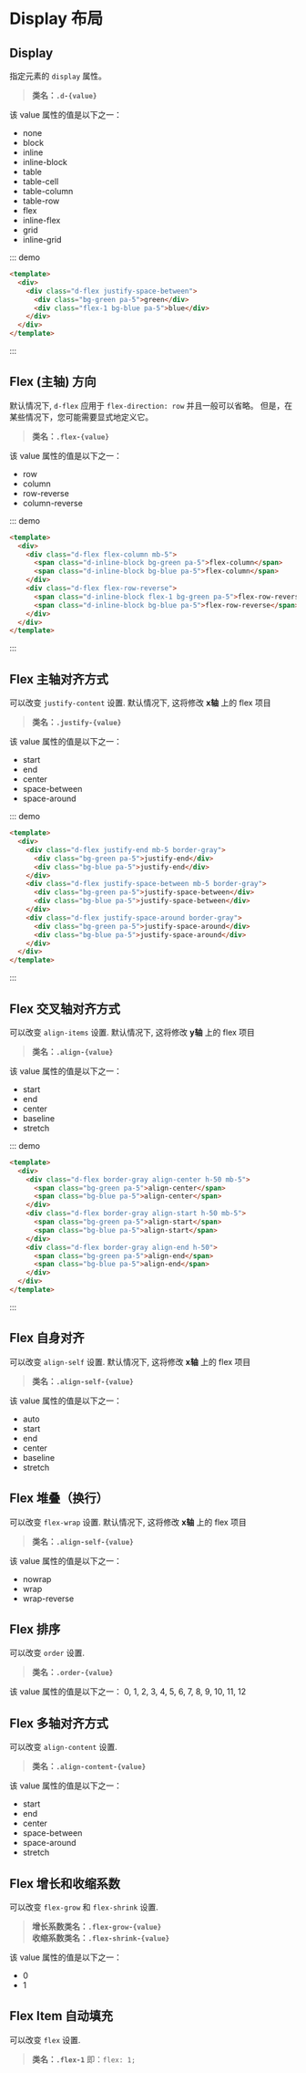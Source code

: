 # Display 布局

## Display

指定元素的 `display` 属性。

> **类名：`.d-{value}`**

该 value 属性的值是以下之一：
- none
- block
- inline
- inline-block
- table
- table-cell
- table-column
- table-row
- flex
- inline-flex
- grid
- inline-grid


::: demo

```html
<template>
  <div>
    <div class="d-flex justify-space-between">
      <div class="bg-green pa-5">green</div>
      <div class="flex-1 bg-blue pa-5">blue</div>
    </div>
  </div>
</template>
```

:::


## Flex (主轴) 方向

默认情况下, `d-flex` 应用于 `flex-direction: row` 并且一般可以省略。 但是，在某些情况下，您可能需要显式地定义它。

> **类名：`.flex-{value}`**

该 value 属性的值是以下之一：
- row
- column
- row-reverse
- column-reverse

::: demo

```html
<template>
  <div>
    <div class="d-flex flex-column mb-5">
      <span class="d-inline-block bg-green pa-5">flex-column</span>
      <span class="d-inline-block bg-blue pa-5">flex-column</span>
    </div>
    <div class="d-flex flex-row-reverse">
      <span class="d-inline-block flex-1 bg-green pa-5">flex-row-reverse</span>
      <span class="d-inline-block bg-blue pa-5">flex-row-reverse</span>
    </div>
  </div>
</template>
```

:::


## Flex 主轴对齐方式

可以改变 `justify-content` 设置. 默认情况下, 这将修改 **x轴** 上的 flex 项目

> **类名：`.justify-{value}`**

该 value 属性的值是以下之一：
- start
- end
- center
- space-between
- space-around
        
::: demo

```html
<template>
  <div>
    <div class="d-flex justify-end mb-5 border-gray">
      <div class="bg-green pa-5">justify-end</div>
      <div class="bg-blue pa-5">justify-end</div>
    </div>
    <div class="d-flex justify-space-between mb-5 border-gray">
      <div class="bg-green pa-5">justify-space-between</div>
      <div class="bg-blue pa-5">justify-space-between</div>
    </div>
    <div class="d-flex justify-space-around border-gray">
      <div class="bg-green pa-5">justify-space-around</div>
      <div class="bg-blue pa-5">justify-space-around</div>
    </div>
  </div>
</template>
```

:::

## Flex 交叉轴对齐方式

可以改变 `align-items` 设置. 默认情况下, 这将修改 **y轴** 上的 flex 项目

> **类名：`.align-{value}`**

该 value 属性的值是以下之一：
- start
- end
- center
- baseline
- stretch
        
::: demo

```html
<template>
  <div>
    <div class="d-flex border-gray align-center h-50 mb-5">
      <span class="bg-green pa-5">align-center</span>
      <span class="bg-blue pa-5">align-center</span>
    </div>
    <div class="d-flex border-gray align-start h-50 mb-5">
      <span class="bg-green pa-5">align-start</span>
      <span class="bg-blue pa-5">align-start</span>
    </div>
    <div class="d-flex border-gray align-end h-50">
      <span class="bg-green pa-5">align-end</span>
      <span class="bg-blue pa-5">align-end</span>
    </div>
  </div>
</template>
```

:::

## Flex 自身对齐

可以改变 `align-self` 设置. 默认情况下, 这将修改 **x轴** 上的 flex 项目

> **类名：`.align-self-{value}`**

该 value 属性的值是以下之一：
- auto
- start
- end
- center
- baseline
- stretch

## Flex 堆叠（换行）

可以改变 `flex-wrap` 设置. 默认情况下, 这将修改 **x轴** 上的 flex 项目

> **类名：`.align-self-{value}`**

该 value 属性的值是以下之一：
- nowrap
- wrap
- wrap-reverse

## Flex 排序

可以改变 `order` 设置. 

> **类名：`.order-{value}`**

该 value 属性的值是以下之一：
0, 1, 2, 3, 4, 5, 6, 7, 8, 9, 10, 11, 12

## Flex 多轴对齐方式

可以改变 `align-content` 设置. 

> **类名：`.align-content-{value}`**

该 value 属性的值是以下之一：
- start
- end
- center
- space-between
- space-around
- stretch

## Flex 增长和收缩系数

可以改变 `flex-grow` 和 `flex-shrink` 设置. 

> **增长系数类名：`.flex-grow-{value}`**    
> **收缩系数类名：`.flex-shrink-{value}`**

该 value 属性的值是以下之一：
- 0
- 1

## Flex Item 自动填充

可以改变 `flex` 设置. 

> **类名：`.flex-1`**
> 即：`flex: 1;`


